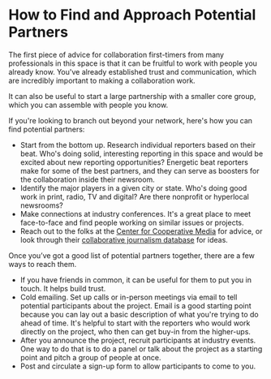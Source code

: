 # How to Find and Approach Potential Partners

The first piece of advice for collaboration first-timers from many professionals in this space is that it can be fruitful to work with people you already know. You've already established trust and communication, which are incredibly important to making a collaboration work.

It can also be useful to start a large partnership with a smaller core group, which you can assemble with people you know.

If you're looking to branch out beyond your network, here's how you can find potential partners:

* Start from the bottom up. Research individual reporters based on their beat. Who's doing solid, interesting reporting in this space and would be excited about new reporting opportunities? Energetic beat reporters make for some of the best partners, and they can serve as boosters for the collaboration inside their newsroom.  
* Identify the major players in a given city or state. Who's doing good work in print, radio, TV and digital? Are there nonprofit or hyperlocal newsrooms? 
* Make connections at industry conferences. It's a great place to meet face-to-face and find people working on similar issues or projects. 
* Reach out to the folks at the [Center for Cooperative Media](https://collaborativejournalism.org/) for advice, or look through their [collaborative journalism database](https://collaborativejournalism.org/database-search-sort-learn-collaborative-projects-around-world/) for ideas.  

Once you’ve got a good list of potential partners together, there are a few ways to reach them.

* If you have friends in common, it can be useful for them to put you in touch. It helps build trust. 
* Cold emailing. Set up calls or in-person meetings via email to tell potential participants about the project. Email is a good starting point because you can lay out a basic description of what you're trying to do ahead of time. It's helpful to start with the reporters who would work directly on the project, who then can get buy-in from the higher-ups. 
* After you announce the project, recruit participants at industry events. One way to do that is to do a panel or talk about the project as a starting point and pitch a group of people at once. 
* Post and circulate a sign-up form to allow participants to come to you.

